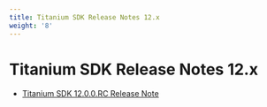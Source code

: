```yaml
---
title: Titanium SDK Release Notes 12.x
weight: '8'
---
```


# Titanium SDK Release Notes 12.x

* [Titanium SDK 12.0.0.RC Release Note](/guide/Titanium_SDK/Titanium_SDK_Release_Notes/Titanium_SDK_Release_Notes_12.x/Titanium_SDK_12.0.0.RC_Release_Note/)
